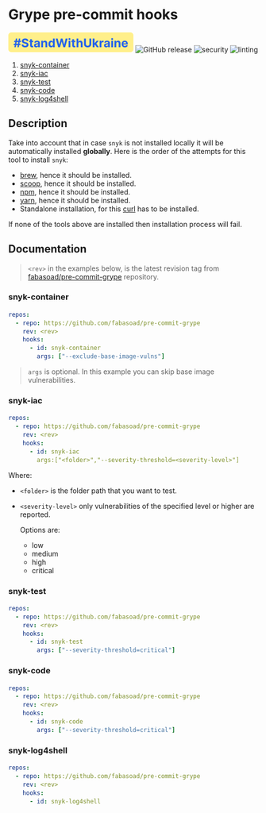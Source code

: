 # Grype pre-commit hooks

[![Stand With Ukraine](https://raw.githubusercontent.com/vshymanskyy/StandWithUkraine/main/badges/StandWithUkraine.svg)](https://stand-with-ukraine.pp.ua)
![GitHub release](https://img.shields.io/github/v/release/fabasoad/pre-commit-grype?include_prereleases)
![security](https://github.com/fabasoad/pre-commit-grype/actions/workflows/security.yml/badge.svg)
![linting](https://github.com/fabasoad/pre-commit-grype/actions/workflows/linting.yml/badge.svg)

1. [snyk-container](#snyk-container)
2. [snyk-iac](#snyk-iac)
3. [snyk-test](#snyk-test)
4. [snyk-code](#snyk-code)
5. [snyk-log4shell](#snyk-log4shell)

## Description

Take into account that in case `snyk` is not installed locally it will be
automatically installed **globally**. Here is the order of the attempts for
this tool to install `snyk`:

- [brew](https://brew.sh/), hence it should be installed.
- [scoop](https://scoop.sh/), hence it should be installed.
- [npm](https://nodejs.org/en/download/), hence it should be installed.
- [yarn](https://yarnpkg.com/cli/install), hence it should be installed.
- Standalone installation, for this [curl](https://curl.se/) has to be installed.

If none of the tools above are installed then installation process will fail.

## Documentation

<!-- markdownlint-disable-next-line MD013 -->

> `<rev>` in the examples below, is the latest revision tag from [fabasoad/pre-commit-grype](https://github.com/fabasoad/pre-commit-grype/releases)
> repository.

### snyk-container

```yaml
repos:
  - repo: https://github.com/fabasoad/pre-commit-grype
    rev: <rev>
    hooks:
      - id: snyk-container
        args: ["--exclude-base-image-vulns"]
```

> `args` is optional. In this example you can skip base image vulnerabilities.

### snyk-iac

```yaml
repos:
  - repo: https://github.com/fabasoad/pre-commit-grype
    rev: <rev>
    hooks:
      - id: snyk-iac
        args:["<folder>","--severity-threshold=<severity-level>"]
```

Where:

- `<folder>` is the folder path that you want to test.
- `<severity-level>` only vulnerabilities of the specified level or higher are reported.

  Options are:

  - low
  - medium
  - high
  - critical

### snyk-test

```yaml
repos:
  - repo: https://github.com/fabasoad/pre-commit-grype
    rev: <rev>
    hooks:
      - id: snyk-test
        args: ["--severity-threshold=critical"]
```

### snyk-code

```yaml
repos:
  - repo: https://github.com/fabasoad/pre-commit-grype
    rev: <rev>
    hooks:
      - id: snyk-code
        args: ["--severity-threshold=critical"]
```

### snyk-log4shell

```yaml
repos:
  - repo: https://github.com/fabasoad/pre-commit-grype
    rev: <rev>
    hooks:
      - id: snyk-log4shell
```
